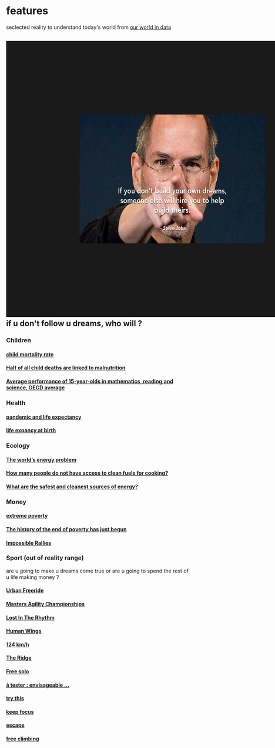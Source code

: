 # features
seclected reality to understand today's world from [our world in data](https://ourworldindata.org/)

<a href="https://youtu.be/hB6bfw622fo" target="_blank"><img src="https://github.com/Math13Net/features/blob/main/dream.jpg" alt="Math TS" width="600" height="350" border="200" /></a>  
if u don't follow u dreams, who will ?
-----------------------------------



### Children

#### [child mortality rate](https://ourworldindata.org/grapher/child-mortality?time=earliest..latest)
#### [Half of all child deaths are linked to malnutrition](https://ourworldindata.org/half-child-deaths-linked-malnutrition)
#### [Average performance of 15-year-olds in mathematics, reading,and science, OECD average](https://ourworldindata.org/grapher/average-performance-of-15-year-olds-in-mathematics-reading-and-science?country=OECD+average~FRA)
#### []()


### Health
#### [pandemic and life expectancy](https://ourworldindata.org/data-insights#most-recent-data-insight)
#### [life expancy at birth](https://ourworldindata.org/grapher/life-expectancy)
#### []()
#### []()

### Ecology
#### [The world’s energy problem](https://ourworldindata.org/worlds-energy-problem)
#### [How many people do not have access to clean fuels for cooking?](https://ourworldindata.org/no-clean-cooking-fuels)
#### [What are the safest and cleanest sources of energy?](https://ourworldindata.org/no-clean-cooking-fuels)

### Money
#### [extreme poverty](https://ourworldindata.org/explorers/poverty-explorer?Indicator=Share+in+poverty&Poverty+line=%242.15+per+day%3A+International+Poverty+Line&Household+survey+data+type=Show+data+from+both+income+and+consumption+surveys&Show+breaks+between+less+comparable+surveys=false&country=BGD~BOL~KEN~MOZ~NGA~ZMB)
#### [The history of the end of poverty has just begun](https://ourworldindata.org/history-of-poverty-has-just-begun)
#### [Impossible Rallies](https://youtu.be/4Ks4fJTFTXU?si=_KgUL-B_rXQrxAzQ)
#### []()


### Sport (out of reality range)  
are u going to make u dreams come true or are u going to spend the rest of u life making money ?
#### [Urban Freeride](https://youtu.be/Jk7rliZpuSs?si=44bQkPFTiPszS1v_)
#### [Masters Agility Championships](https://youtu.be/jH2d_4XJTkY?si=78uqI_8jaYgn-YXJ)
#### [Lost In The Rhythm](https://youtu.be/FEWi3l1ghD4?si=18yG6sbe3irHGIED)
#### [Human Wings](https://youtu.be/TWfph3iNC-k?si=57CKINtYTitw8vxl)
#### [124 km/h](https://youtu.be/l4ivrP6-X28?si=5JFn6WtWR6GpJxET)
#### [The Ridge](https://youtu.be/xQ_IQS3VKjA?si=65s9xndYXGV0JD0B)
#### [Free solo](https://youtu.be/rgFYYNm8kyg?si=Ko3fu6ajdipFmFPr)
#### [à tester : envisageable ...](https://youtu.be/h_vw6CsgrR4?si=mBNJir64DexKU1SX)
#### [try this](https://youtu.be/gWZ8PwO0CkQ?si=FHDBCoNtea_Oo0sL)
#### [keep focus](https://youtu.be/YzqST4Ps_k0?si=7wHuO-7-Fc2gWEIJ)
#### [escape](https://youtu.be/1CR0QmCaMTs?si=r0Iqd6w22RQKLUam)
#### [free climbing](https://youtu.be/AqLAaDJFuiM?si=lPnGCj3VA5ivaSWH)
